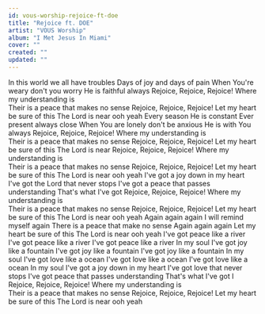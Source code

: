 ```yaml
---
id: vous-worship-rejoice-ft-doe
title: "Rejoice ft. DOE"
artist: "VOUS Worship"
album: "I Met Jesus In Miami"
cover: ""
created: ""
updated: ""
---
```


In this world we all have troubles 
Days of joy and days of pain 
When You're weary don't you worry 
He is faithful always 
Rejoice, Rejoice, Rejoice! 
Where my understanding is  
Their is a peace that makes no sense
Rejoice, Rejoice, Rejoice! 
Let my heart be sure of this 
The Lord is near ooh yeah 
Every season He is constant 
Ever present always close 
When You are lonely don't be anxious 
He is with You always 
Rejoice, Rejoice, Rejoice! 
Where my understanding is  
Their is a peace that makes no sense
Rejoice, Rejoice, Rejoice! 
Let my heart be sure of this 
The Lord is near 
Rejoice, Rejoice, Rejoice! 
Where my understanding is  
Their is a peace that makes no sense
Rejoice, Rejoice, Rejoice! 
Let my heart be sure of this 
The Lord is near ooh yeah 
I've got a joy down in my heart 
I've got the Lord that never stops 
I've got a peace that passes understanding 
That's what I've got 
Rejoice, Rejoice, Rejoice! 
Where my understanding is  
Their is a peace that makes no sense
Rejoice, Rejoice, Rejoice! 
Let my heart be sure of this 
The Lord is near ooh yeah 
Again again again
I will remind myself again 
There is a peace that make no sense 
Again again again 
Let my heart be sure of this 
The Lord is near ooh yeah 
I've got peace like a river 
I've got peace like a river 
I've got peace like a river 
In my soul 
I've got joy like a fountain 
I've got joy like a fountain 
I've got joy like a fountain
In my soul 
I've got love like a ocean 
I've got love like a ocean 
I've got love like a ocean
In my soul
I've got a joy down in my heart 
I've got love that never stops 
I've got peace that passes understanding 
That's what I've got 
I Rejoice, Rejoice, Rejoice! 
Where my understanding is  
Their is a peace that makes no sense
Rejoice, Rejoice, Rejoice! 
Let my heart be sure of this 
The Lord is near ooh yeah